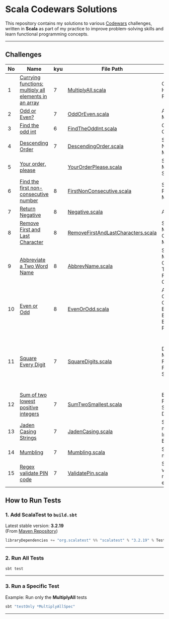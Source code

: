 # Scala Codewars Solutions

This repository contains my solutions to various [Codewars](https://www.codewars.com) challenges, written in **Scala** as part of my practice to improve problem-solving skills and learn functional programming concepts.

---

## Challenges

| No | Name                                                                                                                  | kyu | File Path                                                                                 | Related Topic                                                                | Test File                                                                                   | Note                                                                |
|----|-----------------------------------------------------------------------------------------------------------------------|-----|-------------------------------------------------------------------------------------------|------------------------------------------------------------------------------|---------------------------------------------------------------------------------------------|---------------------------------------------------------------------|
| 1  | [Currying functions: multiply all elements in an array](https://www.codewars.com/kata/586909e4c66d18dd1800009b/scala) | 7   | [MultiplyAll.scala](./src/main/scala/MultiplyAll.scala)                                   | Currying, Higher-Order Functions                                             | [MultiplyAllSpec.scala](./src/test/scala/MultiplyAllSpec.scala)                             |                                                                     |
| 2  | [Odd or Even?](https://www.codewars.com/kata/5949481f86420f59480000e7/train/scala)                                    | 7   | [OddOrEven.scala](./src/main/scala/OddOrEven.scala)                                       | Arithmetic, Modulus                                                          | [OddEvenSpec.scala](./src/test/scala/OddEvenSpec.scala)                                     |                                                                     |
| 3  | [Find the odd int](https://www.codewars.com/kata/54da5a58ea159efa38000836/train/scala)                                | 6   | [FindTheOddInt.scala](./src/main/scala/FindTheOddInt.scala)                               | Counting, Collections                                                        | [FindTheOddIntSpec.scala](./src/test/scala/FindTheOddIntSpec.scala)                         |                                                                     |
| 4  | [Descending Order](https://www.codewars.com/kata/5467e4d82edf8bbf40000155)                                            | 7   | [DescendingOrder.scala](./src/main/scala/DescendingOrder.scala)                           | Sorting, Number Manipulation                                                 | —                                                                                           |                                                                     |
| 5  | [Your order, please](https://www.codewars.com/kata/55c45be3b2079eccff00010f/train/scala)                              |     | [YourOrderPlease.scala](./src/main/scala/YourOrderPlease.scala)                           | String Manipulation, Sorting                                                 | —                                                                                           |                                                                     |
| 6  | [Find the first non-consecutive number](https://www.codewars.com/kata/58f8a3a27a5c28d92e000144/train/scala)           | 8   | [FirstNonConsecutive.scala](./src/main/scala/FirstNonConsecutive.scala)                   | Sequences, Pattern Matching                                                  | [FindNonConsecutiveSpec.scala](./src/test/scala/FindNonConsecutiveSpec.scala)               |                                                                     |
| 7  | [Return Negative](https://www.codewars.com/kata/55685cd7ad70877c23000102/train/scala)                                 | 8   | [Negative.scala](./src/main/scala/Negative.scala)                                         | Arithmetic                                                                   | —                                                                                           |                                                                     |
| 8  | [Remove First and Last Character](https://www.codewars.com/kata/56bc28ad5bdaeb48760009b0/solutions/scala)             | 8   | [RemoveFirstAndLastCharacters.scala](./src/main/scala/RemoveFirstAndLastCharacters.scala) | String Manipulation, Guards, Pattern Matching                                | [RemoveFirstAndLastCharactersSpec](./src/test/scala/RemoveFirstAndLastCharactersSpec.scala) |                                                                     |
| 9  | [Abbreviate a Two Word Name](https://www.codewars.com/kata/57eadb7ecd143f4c9c0000a3/scala)                            | 8   | [AbbrevName.scala](./src/main/scala/AbbrevName.scala)                                     | String Manipulation, Collection Transformation, Functional Composition       | -                                                                                           |                                                                     |
| 10 | [Even or Odd](https://www.codewars.com/kata/53da3dbb4a5168369a0000fe/train/scala)                                     | 8   | [EvenOrOdd.scala](./src/main/scala/EvenOrOdd.scala)                                       | Arithmetic Operations, Conditional Expressions, Expression-Based Programming | -                                                                                           |                                                                     |
| 11 | [Square Every Digit](https://www.codewars.com/kata/546e2562b03326a88e000020/scala)                                    | 7   | [SquareDigits.scala](./src/main/scala/SquareDigits.scala)                                 | Digit Manipulation, FoldLeft, Functional Style                               | -                                                                                           | Lean Sealed Traits for Domain Errors, BigInt vs Int Overflow Safety |                        
| 12 | [Sum of two lowest positive integers](https://www.codewars.com/kata/558fc85d8fd1938afb000014/scala)                   | 7   | [SumTwoSmallest.scala](./src/main/scala/SumTwoSmallest.scala)                             | Error Handling, FoldLeft, Min Search, Domain Errors                          | -                                                                                           |                                                                     |
| 13 | [Jaden Casing Strings](https://www.codewars.com/kata/5390bac347d09b7da40006f6/scala)                                  | 7   | [JadenCasing.scala](./src/main/scala/JadenCasing.scala)                                   | String manipulation, Implicits / Extensions                                  | _                                                                                           |                                                                     |
| 14 | [Mumbling](https://www.codewars.com/kata/5667e8f4e3f572a8f2000039/scala)                                              | 7   | [Mumbling.scala](./src/main/scala/Mumbling.scala)                                         | String manipulation                                                          | -                                                                                           |                                                                     |                                                                     |
| 15 | [Regex validate PIN code](https://www.codewars.com/kata/55f8a9c06c018a0d6e000132/solutions/scala)                     | 7   | [ValidatePin.scala](./src/main/scala/ValidatePin.scala)                                   | String validation, regular expressions                                       | [ValidatePinTest.scala](./src/test/scala/ValidatePinTest.scala)                             | -                                                                   |

## How to Run Tests

### 1. Add ScalaTest to `build.sbt`

Latest stable version: **3.2.19**  
(From [Maven Repository](https://mvnrepository.com/artifact/org.scalatest/scalatest/3.2.19))

```scala
libraryDependencies += "org.scalatest" %% "scalatest" % "3.2.19" % Test
```

---

### 2. Run All Tests

```bash
sbt test
```

---

### 3. Run a Specific Test

Example: Run only the **MultiplyAll** tests

```bash
sbt "testOnly *MultiplyAllSpec"
```

---

